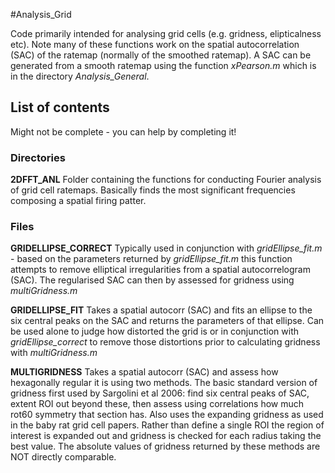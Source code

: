 #Analysis_Grid

Code primarily intended for analysing grid cells (e.g. gridness, elipticalness etc). Note many of these functions work on the spatial autocorrelation (SAC) of the ratemap (normally of the smoothed ratemap). A SAC can be generated from a smooth ratemap using the function *xPearson.m* which is in the directory *Analysis_General*. 


## List of contents
Might not be complete - you can help by completing it!

### Directories
**2DFFT_ANL** Folder containing the functions for conducting Fourier analysis of grid cell ratemaps. Basically finds the most significant frequencies composing a spatial firing patter.

### Files
**GRIDELLIPSE_CORRECT** Typically used in conjunction with *gridEllipse_fit.m* - based on the parameters returned by *gridEllipse_fit.m* this function attempts to remove elliptical irregularities from a spatial autocorrelogram (SAC). The regularised SAC can then by assessed for gridness using *multiGridness.m*

**GRIDELLIPSE_FIT** Takes a spatial autocorr (SAC) and fits an ellipse to the six central peaks on the SAC and returns the parameters of that ellipse. Can be used alone to judge how distorted the grid is or in conjunction with *gridEllipse_correct* to remove those distortions prior to calculating gridness with *multiGridness.m*

**MULTIGRIDNESS** Takes a spatial autocorr (SAC) and assess how hexagonally regular it is using two methods. The basic standard version of gridness first used by Sargolini et al 2006: find six central peaks of SAC, extent ROI out beyond these, then assess using correlations how much rot60 symmetry that section has. Also uses the expanding gridness as used in the baby rat grid cell papers. Rather than define a single ROI the region of interest is expanded out and gridness is checked for each radius taking the best value. The absolute values of gridness returned by these methods are NOT directly comparable.



